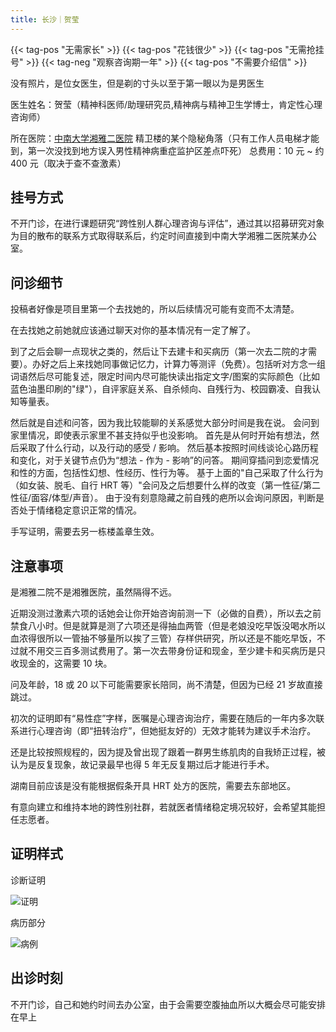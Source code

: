 ```yaml
---
title: 长沙｜贺莹
---
```


{{< tag-pos "无需家长" >}} {{< tag-pos "花钱很少" >}} {{< tag-pos "无需抢挂号" >}}
{{< tag-neg "观察咨询期一年" >}} {{< tag-pos "不需要介绍信" >}}

没有照片，是位女医生，但是剃的寸头以至于第一眼以为是男医生

医生姓名：贺莹（精神科医师/助理研究员,精神病与精神卫生学博士，肯定性心理咨询师）

所在医院：[中南大学湘雅二医院](https://www.amap.com/place/B02DB02FOO)
精卫楼的某个隐秘角落（只有工作人员电梯才能到，第一次没找到地方误入男性精神病重症监护区差点吓死）
总费用：10 元 ~ 约 400 元（取决于查不查激素）

## 挂号方式

不开门诊，在进行课题研究“跨性别人群心理咨询与评估”，通过其以招募研究对象为目的散布的联系方式取得联系后，约定时间直接到中南大学湘雅二医院某办公室。

## 问诊细节

投稿者好像是项目里第一个去找她的，所以后续情况可能有变而不太清楚。

在去找她之前她就应该通过聊天对你的基本情况有一定了解了。

到了之后会聊一点现状之类的，然后让下去建卡和买病历（第一次去二院的才需要）。办好之后上来找她同事做记忆力，计算力等测评（免费）。包括听对方念一组词语然后尽可能复述，限定时间内尽可能快读出指定文字/图案的实际颜色（比如蓝色油墨印刷的"绿"），自评家庭关系、自杀倾向、自残行为、校园霸凌、自我认知等量表。

然后就是自述和问答，因为我比较能聊的关系感觉大部分时间是我在说。
会问到家里情况，即使表示家里不甚支持似乎也没影响。
首先是从何时开始有想法，然后采取了什么行动，以及行动的感受 / 影响。
然后基本按照时间线谈论心路历程和变化，对于关键节点仍为“想法 - 作为 - 影响”的问答。
期间穿插问到恋爱情况和性的方面，包括性幻想、性经历、性行为等。
基于上面的"自己采取了什么行为（如女装、脱毛、自行 HRT 等）"会问及之后想要什么样的改变（第一性征/第二性征/面容/体型/声音）。
由于没有刻意隐藏之前自残的疤所以会询问原因，判断是否处于情绪稳定意识正常的情况。

手写证明，需要去另一栋楼盖章生效。

## 注意事项

是湘雅二院不是湘雅医院，虽然隔得不远。

近期没测过激素六项的话她会让你开始咨询前测一下（必做的自费），所以去之前禁食八小时。但是就算是测了六项还是得抽血两管（但是老娘没吃早饭没喝水所以血浓得很所以一管抽不够量所以挨了三管）存样供研究，所以还是不能吃早饭，不过就不用交三百多测试费用了。第一次去带身份证和现金，至少建卡和买病历是只收现金的，这需要 10 块。

问及年龄，18 或 20 以下可能需要家长陪同，尚不清楚，但因为已经 21 岁故直接跳过。

初次的证明即有“易性症”字样，医嘱是心理咨询治疗，需要在随后的一年内多次联系进行心理咨询（即“扭转治疗”，但她挺友好的）无效才能转为建议手术治疗。

还是比较按照规程的，因为提及曾出现了跟着一群男生练肌肉的自我矫正过程，被认为是反复现象，故记录最早也得 5 年无反复期过后才能进行手术。

湖南目前应该是没有能根据假条开具 HRT 处方的医院，需要去东部地区。

有意向建立和维持本地的跨性别社群，若就医者情绪稳定境况较好，会希望其能担任志愿者。

## 证明样式

诊断证明

![证明](/images/doctor/he-ying-zm.jpg)

病历部分

![病例](/images/doctor/he-ying-bl.jpg)

## 出诊时刻

不开门诊，自己和她约时间去办公室，由于会需要空腹抽血所以大概会尽可能安排在早上

